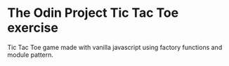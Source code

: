 # The Odin Project Tic Tac Toe exercise
Tic Tac Toe game made with vanilla javascript using factory functions and module pattern.